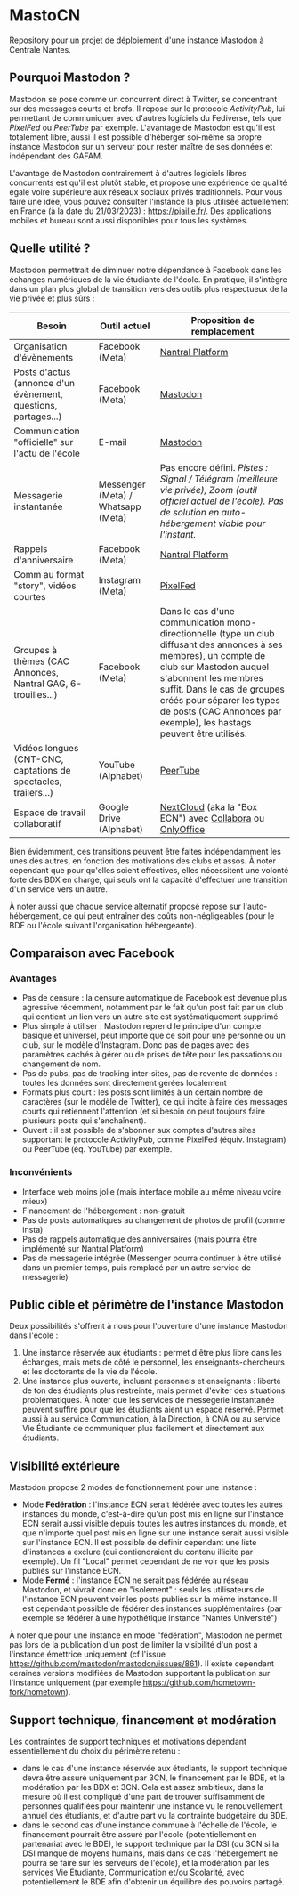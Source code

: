 # MastoCN

Repository pour un projet de déploiement d'une instance Mastodon à Centrale Nantes.

## Pourquoi Mastodon ?

Mastodon se pose comme un concurrent direct à Twitter, se concentrant sur des messages courts et brefs. Il repose sur le protocole *ActivityPub*, lui permettant de communiquer avec d'autres logiciels du Fediverse, tels que *PixelFed* ou *PeerTube* par exemple. L'avantage de Mastodon est qu'il est totalement libre, aussi il est possible d'héberger soi-même sa propre instance Mastodon sur un serveur pour rester maître de ses données et indépendant des GAFAM.

L'avantage de Mastodon contrairement à d'autres logiciels libres concurrents est qu'il est plutôt stable, et propose une expérience de qualité égale voire supérieure aux réseaux sociaux privés traditionnels. Pour vous faire une idée, vous pouvez consulter l'instance la plus utilisée actuellement en France (à la date du 21/03/2023) : https://piaille.fr/. Des applications mobiles et bureau sont aussi disponibles pour tous les systèmes.

## Quelle utilité ?

Mastodon permettrait de diminuer notre dépendance à Facebook dans les échanges numériques de la vie étudiante de l'école. En pratique, il s'intègre dans un plan plus global de transition vers des outils plus respectueux de la vie privée et plus sûrs :

| Besoin | Outil actuel | Proposition de remplacement |
| --- | --- | --- |
| Organisation d'évènements | Facebook (Meta) | [Nantral Platform](https://nantral-platform.fr/) |
| Posts d'actus (annonce d'un évènement, questions, partages...) | Facebook (Meta) | [Mastodon](https://joinmastodon.org/) |
| Communication "officielle" sur l'actu de l'école | E-mail | [Mastodon](https://joinmastodon.org/) |
| Messagerie instantanée | Messenger (Meta) / Whatsapp (Meta) | Pas encore défini. *Pistes : Signal / Télégram (meilleure vie privée), Zoom (outil officiel actuel de l'école). Pas de solution en auto-hébergement viable pour l'instant.* |
| Rappels d'anniversaire | Facebook (Meta) | [Nantral Platform](https://nantral-platform.fr/) |
| Comm au format "story", vidéos courtes | Instagram (Meta) | [PixelFed](https://github.com/pixelfed/pixelfed) |
| Groupes à thèmes (CAC Annonces, Nantral GAG, 6-trouilles...) | Facebook (Meta) | Dans le cas d'une communication mono-directionnelle (type un club diffusant des annonces à ses membres), un compte de club sur Mastodon auquel s'abonnent les membres suffit. Dans le cas de groupes créés pour séparer les types de posts (CAC Annonces par exemple), les hastags peuvent être utilisés. |
| Vidéos longues (CNT-CNC, captations de spectacles, trailers...) | YouTube (Alphabet) | [PeerTube](https://www.peertube.fr/) |
| Espace de travail collaboratif | Google Drive (Alphabet) | [NextCloud](https://nextcloud.com/) (aka la "Box ECN") avec [Collabora](https://www.collaboraoffice.com/) ou [OnlyOffice](https://www.onlyoffice.com/fr/) |

Bien évidemment, ces transitions peuvent être faites indépendamment les unes des autres, en fonction des motivations des clubs et assos. À noter cependant que pour qu'elles soient effectives, elles nécessitent une volonté forte des BDX en charge, qui seuls ont la capacité d'effectuer une transition d'un service vers un autre.

À noter aussi que chaque service alternatif proposé repose sur l'auto-hébergement, ce qui peut entraîner des coûts non-négligeables (pour le BDE ou l'école suivant l'organisation hébergeante).

## Comparaison avec Facebook

### Avantages

* Pas de censure : la censure automatique de Facebook est devenue plus agressive récemment, notamment par le fait qu'un post fait par un club qui contient un lien vers un autre site est systématiquement supprimé
* Plus simple à utiliser : Mastodon reprend le principe d'un compte basique et universel, peut importe que ce soit pour une personne ou un club, sur le modèle d'Instagram. Donc pas de pages avec des paramètres cachés à gérer ou de prises de tête pour les passations ou changement de nom.
* Pas de pubs, pas de tracking inter-sites, pas de revente de données : toutes les données sont directement gérées localement
* Formats plus court : les posts sont limités à un certain nombre de caractères (sur le modèle de Twitter), ce qui incite à faire des messages courts qui retiennent l'attention (et si besoin on peut toujours faire plusieurs posts qui s'enchaînent).
* Ouvert : il est possible de s'abonner aux comptes d'autres sites supportant le protocole ActivityPub, comme PixelFed (équiv. Instagram) ou PeerTube (éq. YouTube) par exemple.

### Inconvénients

* Interface web moins jolie (mais interface mobile au même niveau voire mieux)
* Financement de l'hébergement : non-gratuit
* Pas de posts automatiques au changement de photos de profil (comme insta)
* Pas de rappels automatique des anniversaires (mais pourra être implémenté sur Nantral Platform)
* Pas de messagerie intégrée (Messenger pourra continuer à être utilisé dans un premier temps, puis remplacé par un autre service de messagerie)

## Public cible et périmètre de l'instance Mastodon

Deux possibilités s'offrent à nous pour l'ouverture d'une instance Mastodon dans l'école :
1. Une instance réservée aux étudiants : permet d'être plus libre dans les échanges, mais mets de côté le personnel, les enseignants-chercheurs et les doctorants de la vie de l'école.
2. Une instance plus ouverte, incluant personnels et enseignants : liberté de ton des étudiants plus restreinte, mais permet d'éviter des situations problématiques. À noter que les services de messegerie instantanée peuvent suffire pour que les étudiants aient un espace réservé. Permet aussi à au service Communication, à la Direction, à CNA ou au service Vie Étudiante de communiquer plus facilement et directement aux étudiants.

## Visibilité extérieure

Mastodon propose 2 modes de fonctionnement pour une instance :
* Mode **Fédération** : l'instance ECN serait fédérée avec toutes les autres instances du monde, c'est-à-dire qu'un post mis en ligne sur l'instance ECN serait aussi visible depuis toutes les autres instances du monde, et que n'importe quel post mis en ligne sur une instance serait aussi visible sur l'instance ECN. Il est possible de définir cependant une liste d'instances à exclure (qui contiendraient du contenu illicite par exemple). Un fil "Local" permet cependant de ne voir que les posts publiés sur l'instance ECN.
* Mode **Fermé** : l'instance ECN ne serait pas fédérée au réseau Mastodon, et vivrait donc en "isolement" : seuls les utilisateurs de l'instance ECN peuvent voir les posts publiés sur la même instance. Il est cependant possible de fédérer des instances supplémentaires (par exemple se fédérer à une hypothétique instance "Nantes Université")

À noter que pour une instance en mode "fédération", Mastodon ne permet pas lors de la publication d'un post de limiter la visibilité d'un post à l'instance émettrice uniquement (cf l'issue https://github.com/mastodon/mastodon/issues/861). Il existe cependant ceraines versions modifiées de Mastodon supportant la publication sur l'instance uniquement (par exemple https://github.com/hometown-fork/hometown).

## Support technique, financement et modération

Les contraintes de support techniques et motivations dépendant essentiellement du choix du périmètre retenu :
* dans le cas d'une instance réservée aux étudiants, le support technique devra être assuré uniquement par 3CN, le financement par le BDE, et la modération par les BDX et 3CN. Cela est assez ambitieux, dans la mesure où il est compliqué d'une part de trouver suffisamment de personnes qualifiées pour maintenir une instance vu le renouvellement annuel des étudiants, et d'autre part vu la contrainte budgétaire du BDE.
* dans le second cas d'une instance commune à l'échelle de l'école, le financement pourrait être assuré par l'école (potentiellement en partenariat avec le BDE), le support technique par la DSI (ou 3CN si la DSI manque de moyens humains, mais dans ce cas l'hébergement ne pourra se faire sur les serveurs de l'école), et la modération par les services Vie Étudiante, Communication et/ou Scolarité, avec potentiellement le BDE afin d'obtenir un équilibre des pouvoirs partagé.
